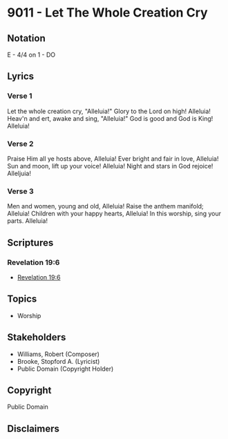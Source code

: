 # 9011 - Let The Whole Creation Cry

## Notation

E - 4/4 on 1 - DO

## Lyrics

### Verse 1

Let the whole creation cry, "Alleluia!" Glory to the Lord on high! Alleluia! Heav'n and ert, awake and sing, "Alleluia!" God is good and God is King! Alleluia!

### Verse 2

Praise Him all ye hosts above, Alleluia! Ever bright and fair in love, Alleluia! Sun and moon, lift up your voice! Alleluia! Night and stars in God rejoice! Alleljuia!

### Verse 3

Men and women, young and old, Alleluia! Raise the anthem manifold; Alleluia! Children with your happy hearts, Alleluia! In this worship, sing your parts. Alleluia!


## Scriptures

### Revelation 19:6

- [Revelation 19:6](https://www.biblegateway.com/passage/?search=Revelation%2019%3A6)


## Topics

- Worship

## Stakeholders

- Williams, Robert (Composer)
- Brooke, Stopford A. (Lyricist)
- Public Domain (Copyright Holder)

## Copyright

Public Domain


## Disclaimers


